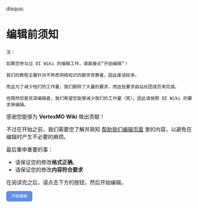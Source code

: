 disqus:

# 编辑前须知

```
注：

如果您参与过 OI Wiki 的编辑工作，请直接点“开始编辑”！

我们的教程主要针对不熟悉网络知识的数学竞赛者，因此废话较多。

而且为了减少他们的工作量，我们删除了大量的要求，而这些要求由站长团成员来完成。

但既然您是资深编辑者，我们希望您能够减少我们的工作量（笑）。因此请按照 OI Wiki 的要求来编辑。
```

感谢您能够为 **VertexMO Wiki** 做出贡献！

不过在开始之前，我们需要您了解并熟知 [帮助我们编辑页面](./intro/htc.md) 里的内容，以避免在编辑时产生不必要的麻烦。

最后重申重要的事：

- 请保证您的修改**格式正确**。
- 请保证您的修改**内容符合要求**

在阅读完之后，请点击下方的按钮，然后开始编辑。

<a id="btn-startedit" style="padding: 0.75em 1.25em; display: inline-block; line-height: 1; text-decoration: none; white-space: nowrap; cursor: pointer; border: 1px solid #6190e8; border-radius: 5px; background-color: #6190e8; color: #fff; outline: none; font-size: 0.75em;">开始编辑</a>

<script>
	function getQueryVariable(name, dft)
	{
		var reg = new RegExp('(^|&)' + name + '=([^&]*)(&|$)', 'i');
		var r = window.location.search.substr(1).match(reg);
		if (r != null)
		{
			return unescape(r[2]);
		}
		return dft;
	}
	document.getElementById("btn-startedit").href = "https://github.com/vertex-mo/Wiki/edit/master/docs" + getQueryVariable("ref", "");
</script>


